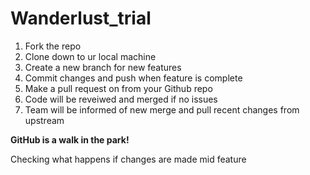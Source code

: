 # Wanderlust_trial

1. Fork the repo
2. Clone down to ur local machine
3. Create a new branch for new features
4. Commit changes and push when feature is complete
5. Make a pull request on from your Github repo
6. Code will be reveiwed and merged if no issues
7. Team will be informed of new merge and pull recent changes from upstream

**GitHub is a walk in the park!**

Checking what happens if changes are made mid feature



